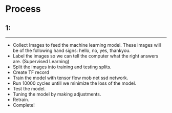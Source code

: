 # Process
## 1:

---
- Collect Images to feed the machine learning model. These images will be of the following hand signs: hello, no, yes, thankyou.
- Label the images so we can tell the computer what the right answers are. (Supervised Learning)
- Split the images into training and testing splits.
- Create TF record
- Train the model with tensor flow mob net ssd network.
- Run 10000 cycles untill we minimize the loss of the model.
- Test the model.
- Tuning the model by making adjustments.
- Retrain.
- Complete!
